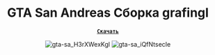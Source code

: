 <div align="center">



# GTA San Andreas Сборка grafingl
[**`Скачать`**](https://github.com/grafingl/gta-sa-clear/releases/latest)

![gta-sa_H3rXWexKgl](https://github.com/user-attachments/assets/ed109d9f-cb49-4068-ac54-c4de8817857f)
![gta-sa_iQfNtsecIe](https://github.com/user-attachments/assets/443aabd2-d59f-475a-a9d0-a35269a7dee2)
